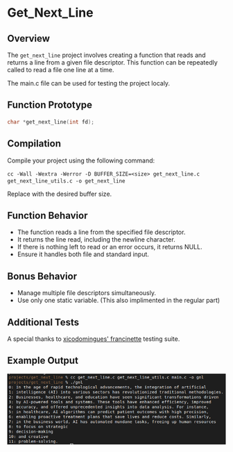 # Get_Next_Line

## Overview
The `get_next_line` project involves creating a function that reads and returns a line from a given file descriptor. This function can be repeatedly called to read a file one line at a time.

The main.c file can be used for testing the project localy.

## Function Prototype
```c
char *get_next_line(int fd);
```
## Compilation
Compile your project using the following command:
```
cc -Wall -Wextra -Werror -D BUFFER_SIZE=<size> get_next_line.c get_next_line_utils.c -o get_next_line

```
Replace <size> with the desired buffer size.


## Function Behavior
- The function reads a line from the specified file descriptor.
- It returns the line read, including the newline character.
- If there is nothing left to read or an error occurs, it returns NULL.
- Ensure it handles both file and standard input.

## Bonus Behavior
- Manage multiple file descriptors simultaneously.
- Use only one static variable. (This also implimented in the regular part)

## Additional Tests
A special thanks to [xicodomingues' francinette](https://github.com/xicodomingues/francinette) testing suite.

## Example Output
![Alt text](ExampleOutput.png)
